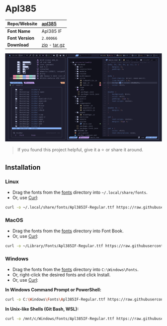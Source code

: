 <!-- SHORTCUT REFERENCE LINKS -->

[zip]: https://github.com/iconicFonts/if/releases/download/v1.1.0/Apl385.zip
[tar]: https://github.com/iconicFonts/if/releases/download/v1.1.0/Apl385.tar.gz
[url]: https://apl385.com/fonts/index.htm

# Apl385

| Repo/Website     | [apl385][url]              |
| :--------------- | :------------------------- |
| **Font Name**    | Apl385 IF                  |
| **Font Version** | `2.00066`                  |
| **Download**     | [zip][zip] - [tar.gz][tar] |

![Font preview](preview.png)

> If you found this project helpful, give it a :star: or share it around.

## Installation

### Linux

- Drag the fonts from the [fonts](fonts) directory into `~/.local/share/fonts`.
- Or, use [Curl](https://github.com/curl/curl):

```sh
curl -o ~/.local/share/fonts/Apl385IF-Regular.ttf https://raw.githubusercontent.com/iconicFonts/if/main/fonts/patched/Apl385/fonts/Apl385IF-Regular.ttf
```

### MacOS

- Drag the fonts from the [fonts](fonts) directory into Font Book.
- Or, use [Curl](https://github.com/curl/curl):

```sh
curl -o ~/Library/Fonts/Apl385IF-Regular.ttf https://raw.githubusercontent.com/iconicFonts/if/main/fonts/patched/Apl385/fonts/Apl385IF-Regular.ttf
```

### Windows

- Drag the fonts from the [fonts](fonts) directory into `C:\Windows\Fonts`.
- Or, right-click the desired fonts and click Install.
- Or, use [Curl](https://github.com/curl/curl):

**In Windows Command Prompt or PowerShell:**

```sh
curl -o C:\Windows\Fonts\Apl385IF-Regular.ttf https://raw.githubusercontent.com/iconicFonts/if/main/fonts/patched/Apl385/fonts/Apl385IF-Regular.ttf
```

**In Unix-like Shells (Git Bash, WSL):**

```sh
curl -o /mnt/c/Windows/Fonts/Apl385IF-Regular.ttf https://raw.githubusercontent.com/iconicFonts/if/main/fonts/patched/Apl385/fonts/Apl385IF-Regular.ttf
```
